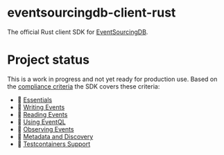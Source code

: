 # eventsourcingdb-client-rust

The official Rust client SDK for [EventSourcingDB](https://www.eventsourcingdb.io/).

# Project status

This is a work in progress and not yet ready for production use.
Based on the [compliance criteria](https://docs.eventsourcingdb.io/client-sdks/compliance-criteria/) the SDK covers these criteria:

- 🚀 [Essentials](https://docs.eventsourcingdb.io/client-sdks/compliance-criteria/#essentials)
- 🚀 [Writing Events](https://docs.eventsourcingdb.io/client-sdks/compliance-criteria/#writing-events)
- 🚀 [Reading Events](https://docs.eventsourcingdb.io/client-sdks/compliance-criteria/#reading-events)
- 🚀 [Using EventQL](https://docs.eventsourcingdb.io/client-sdks/compliance-criteria/#using-eventql)
- 🚀 [Observing Events](https://docs.eventsourcingdb.io/client-sdks/compliance-criteria/#observing-events)
- 🚀 [Metadata and Discovery](https://docs.eventsourcingdb.io/client-sdks/compliance-criteria/#metadata-and-discovery)
- 🚀 [Testcontainers Support](https://docs.eventsourcingdb.io/client-sdks/compliance-criteria/#testcontainers-support)
